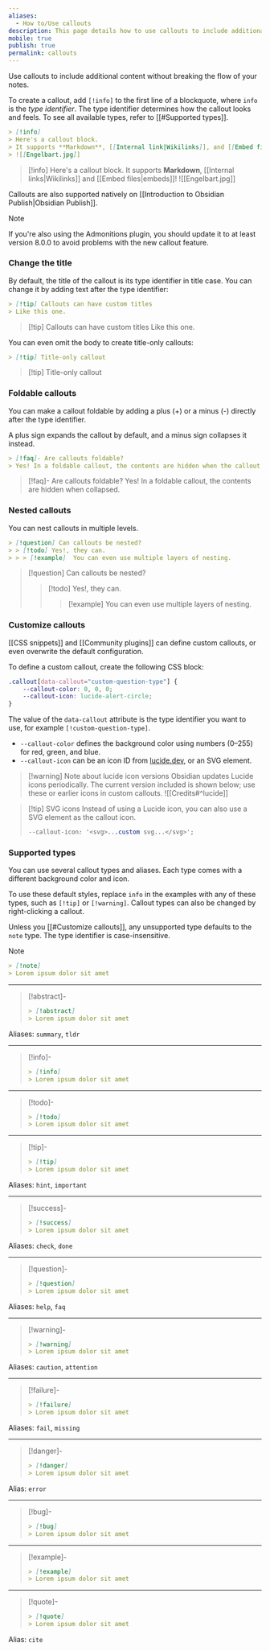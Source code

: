 ```yaml
---
aliases:
  - How to/Use callouts
description: This page details how to use callouts to include additional content without breaking the flow of your notes.
mobile: true
publish: true
permalink: callouts
---
```


Use callouts to include additional content without breaking the flow of your notes.

To create a callout, add `[!info]` to the first line of a blockquote, where `info` is the _type identifier_. The type identifier determines how the callout looks and feels. To see all available types, refer to [[#Supported types]].

```markdown
> [!info]
> Here's a callout block.
> It supports **Markdown**, [[Internal link|Wikilinks]], and [[Embed files|embeds]]!
> ![[Engelbart.jpg]]
```

> [!info]
> Here's a callout block.
> It supports **Markdown**, [[Internal links|Wikilinks]] and [[Embed files|embeds]]!
> ![[Engelbart.jpg]]

Callouts are also supported natively on [[Introduction to Obsidian Publish|Obsidian Publish]].

> [!note]
> If you're also using the Admonitions plugin, you should update it to at least version 8.0.0 to avoid problems with the new callout feature.

### Change the title

By default, the title of the callout is its type identifier in title case. You can change it by adding text after the type identifier:

```markdown
> [!tip] Callouts can have custom titles
> Like this one.
```

> [!tip] Callouts can have custom titles
> Like this one.

You can even omit the body to create title-only callouts:

```markdown
> [!tip] Title-only callout
```

> [!tip] Title-only callout

### Foldable callouts

You can make a callout foldable by adding a plus (+) or a minus (-) directly after the type identifier.

A plus sign expands the callout by default, and a minus sign collapses it instead.

```markdown
> [!faq]- Are callouts foldable?
> Yes! In a foldable callout, the contents are hidden when the callout is collapsed.
```

> [!faq]- Are callouts foldable?
> Yes! In a foldable callout, the contents are hidden when collapsed.

### Nested callouts

You can nest callouts in multiple levels.

```markdown
> [!question] Can callouts be nested?
> > [!todo] Yes!, they can.
> > > [!example]  You can even use multiple layers of nesting.
```

> [!question] Can callouts be nested?
> > [!todo] Yes!, they can.
> > > [!example]  You can even use multiple layers of nesting.

### Customize callouts

[[CSS snippets]] and [[Community plugins]] can define custom callouts, or even overwrite the default configuration.

To define a custom callout, create the following CSS block:

```css
.callout[data-callout="custom-question-type"] {
    --callout-color: 0, 0, 0;
    --callout-icon: lucide-alert-circle;
}
```

The value of the `data-callout` attribute is the type identifier you want to use, for example `[!custom-question-type]`.

- `--callout-color` defines the background color using numbers (0–255) for red, green, and blue.
- `--callout-icon` can be an icon ID from [lucide.dev](https://lucide.dev), or an SVG element. 

> [!warning] Note about lucide icon versions
> Obsidian updates Lucide icons periodically. The current version included is shown below; use these or earlier icons in custom callouts.
> ![[Credits#^lucide]]

> [!tip] SVG icons
> Instead of using a Lucide icon, you can also use a SVG element as the callout icon.
>
> ```css
> --callout-icon: '<svg>...custom svg...</svg>';
> ```

### Supported types

You can use several callout types and aliases. Each type comes with a different background color and icon.

To use these default styles, replace `info` in the examples with any of these types, such as `[!tip]` or `[!warning]`. Callout types can also be changed by right-clicking a callout.

Unless you [[#Customize callouts]], any unsupported type defaults to the `note` type. The type identifier is case-insensitive.

> [!note]
> ```md
> > [!note]
> > Lorem ipsum dolor sit amet
> ```

---

> [!abstract]-
> ```md
> > [!abstract]
> > Lorem ipsum dolor sit amet
> ```

Aliases: `summary`, `tldr`

---

> [!info]-
> ```md
> > [!info]
> > Lorem ipsum dolor sit amet
> ```

---

> [!todo]-
> ```md
> > [!todo]
> > Lorem ipsum dolor sit amet
> ```

---

> [!tip]-
> ```md
> > [!tip]
> > Lorem ipsum dolor sit amet
> ```

Aliases: `hint`, `important`

---

> [!success]-
> ```md
> > [!success]
> > Lorem ipsum dolor sit amet
> ```

Aliases: `check`, `done`

---

> [!question]-
> ```md
> > [!question]
> > Lorem ipsum dolor sit amet
> ```

Aliases: `help`, `faq`

---

> [!warning]-
>  ```md
> > [!warning]
> > Lorem ipsum dolor sit amet
> ```

Aliases: `caution`, `attention`

---

> [!failure]-
> ```md
> > [!failure]
> > Lorem ipsum dolor sit amet
> ```

Aliases: `fail`, `missing`

---

> [!danger]-
> ```md
> > [!danger]
> > Lorem ipsum dolor sit amet
> ```

Alias: `error`

---

> [!bug]-
> ```md
> > [!bug]
> > Lorem ipsum dolor sit amet
> ```

---

> [!example]-
> ```md
> > [!example]
> > Lorem ipsum dolor sit amet
> ```

---

> [!quote]-
> ```md
> > [!quote]
> > Lorem ipsum dolor sit amet
> ```

Alias: `cite`
